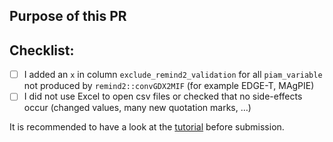 ## Purpose of this PR



## Checklist:
- [ ] I added an `x` in column `exclude_remind2_validation` for all `piam_variable` not produced by `remind2::convGDX2MIF` (for example EDGE-T, MAgPIE)
- [ ] I did not use Excel to open csv files or checked that no side-effects occur (changed values, many new quotation marks, …)

It is recommended to have a look at the [tutorial](https://github.com/pik-piam/piamInterfaces/blob/master/tutorial.md) before submission.
